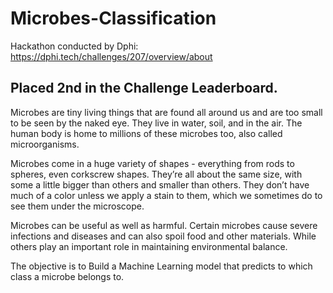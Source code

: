 # Microbes-Classification
Hackathon conducted by Dphi: https://dphi.tech/challenges/207/overview/about

## Placed 2nd in the Challenge Leaderboard.


Microbes are tiny living things that are found all around us and are too small to be seen by the naked eye. They live in water, soil, and in the air. The human body is home to millions of these microbes too, also called microorganisms. 

Microbes come in a huge variety of shapes - everything from rods to spheres, even corkscrew shapes. They’re all about the same size, with some a little bigger than others and smaller than others. They don’t have much of a color unless we apply a stain to them, which we sometimes do to see them under the microscope.

Microbes can be useful as well as harmful. Certain microbes cause severe infections and diseases and can also spoil food and other materials. While others play an important role in maintaining environmental balance.

The objective is to Build a Machine Learning model that predicts to which class a microbe belongs to.
